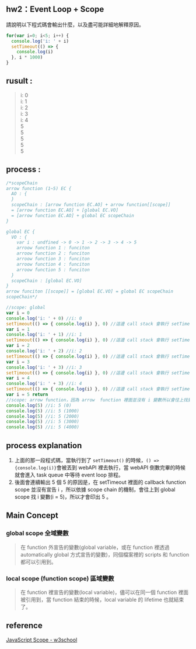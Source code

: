 ## hw2：Event Loop + Scope

請說明以下程式碼會輸出什麼，以及盡可能詳細地解釋原因。

``` js
for(var i=0; i<5; i++) {
  console.log('i: ' + i)
  setTimeout(() => {
    console.log(i)
  }, i * 1000)
}
```
## rusult :  
> i: 0  
i: 1  
i: 2  
i: 3  
i: 4  
5  
5  
5  
5  
5
## process : 
``` js
/*scopeChain
arrow function (1~5) EC {
  AO : {
  }
  scopeChain : [arrow function EC.AO] + arrow function[[scope]]
  = [arrow function EC.AO] + [global EC.VO]
  = [arrow function EC.AO] + global EC scopeChain
}

global EC {
  VO : {
    var i : undfined -> 0 -> 1 -> 2 -> 3 -> 4 -> 5
    arroow function 1 : funciton
    arroow function 2 : funciton
    arroow function 3 : funciton
    arroow function 4 : funciton
    arroow function 5 : funciton
  }
  scopeChain : [global EC.VO]
}
arrow funciton [[scope]] = [global EC.VO] = global EC scopeChain
scopeChain*/

//scope: global
var i = 0 
console.log('i: ' + 0) //i: 0
setTimeout(() => { console.log(i) }, 0) //這邊 call stack 會執行 setTimeout 並把裡面的 function 丟到 webAPI 執行
var i = 1
console.log('i: ' + 1) //i: 1
setTimeout(() => { console.log(i) }, 0) //這邊 call stack 會執行 setTimeout 並把裡面的 function 丟到 webAPI 執行
var i = 2
console.log('i: ' + 2) //i: 2
setTimeout(() => { console.log(i) }, 0) //這邊 call stack 會執行 setTimeout 並把裡面的 function 丟到 webAPI 執行
var i = 3
console.log('i: ' + 3) //i: 3
setTimeout(() => { console.log(i) }, 0) //這邊 call stack 會執行 setTimeout 並把裡面的 function 丟到 webAPI 執行
var i = 4
console.log('i: ' + 3) //i: 4
setTimeout(() => { console.log(i) }, 0) //這邊 call stack 會執行 setTimeout 並把裡面的 function 丟到 webAPI 執行
var i = 5 return
//scope: arrow function，因為 arrow  function 裡面並沒有 i 變數所以會往上找到 global scope 裡面 i = 5
console.log(5) //i: 5 (0)
console.log(5) //i: 5 (1000)
console.log(5) //i: 5 (2000)
console.log(5) //i: 5 (3000)
console.log(5) //i: 5 (4000)
```
## process explanation
1. 上面的那一段程式碼，當執行到了 ``setTimeout()`` 的時候，``() => {console.log(i)}``會被丟到 webAPI 裡去執行，當 webAPI 倒數完畢的時候就會進入 task queue 中等待 event loop 排程。
2. 後面會連續輸出 5 個 5 的原因是，在 setTimeout 裡面的 callback function scope 並沒有宣告 i ，所以依據 scope chain 的機制，會往上到 global scope 找 i 變數(i = 5)，所以才會印出 5 。
## Main Concept
### global scope 全域變數  
> 在 function 外宣告的變數(global variable，或在 function 裡透過 automatically global 方式宣告的變數)，同個檔案裡的 scripts 和 function 都可以引用到。
### local scope (function scope) 區域變數  
> 在 function 裡宣告的變數(local variable)，儘可以在同一個 function 裡面被引用到，當 function 結束的時候，local variable 的 lifetime 也就結束了。


## reference
[JavaScript Scope - w3school](https://www.w3schools.com/js/js_scope.asp)

